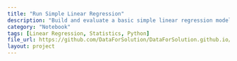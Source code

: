 ```yaml
---
title: "Run Simple Linear Regression"
description: "Build and evaluate a basic simple linear regression model in Python."
category: "Notebook"
tags: [Linear Regression, Statistics, Python]
file_url: https://github.com/DataForSolution/DataForSolution.github.io/blob/main/projects/Run-simple%20linear%20regression.ipynb
layout: project
---
```

